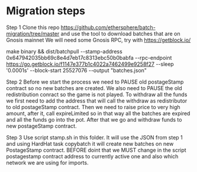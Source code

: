 # Migration steps

Step 1
Clone this repo https://github.com/ethersphere/batch-migration/tree/master
and use the tool to download batches that are on Gnosis mainnet
We will need some Gnosis RPC, try with https://getblock.io/

make binary && dist/batchpull --stamp-address 0x647942035bb69c8e4d7eb17c8313ebc50b0babfa --rpc-endpoint https://go.getblock.io/f1147e377b1c4022a7462499e9258f27 --sleep '0.0001s' --block-start 25527076 --output "batches.json"

Step 2
Before we start the process we need to PAUSE old postageStamp contract so no new batches are created.
We also need to PAUSE the old redistribution conract so the game is not played.
To withdraw all the funds we first need to add the address that will call the withdraw as redistributor to old postageStamp contract.
Then we need to raise price to very high amount, after it, call expireLimited so in that way all the batches are expired
and all the funds go into the pot. After that we go and withdraw funds to new postageStamp contract.

Step 3
Use script stamp.sh in this folder. It will use the JSON from step 1 and using HardHat task copybatch
it will create new batches on new PostageStamp contract. BEFORE doint that we MUST change in the script postagestamp contract address
to currently active one and also which network we are using for imports.
